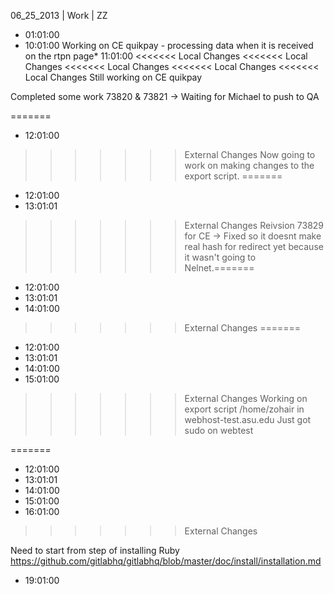 06_25_2013 | Work | ZZ 
* 01:01:00
* 10:01:00
Working on CE quikpay - processing data when it is received on the rtpn page* 11:01:00
<<<<<<< Local Changes
<<<<<<< Local Changes
<<<<<<< Local Changes
<<<<<<< Local Changes
<<<<<<< Local Changes
Still working on CE quikpay

Completed some work 73820 & 73821 -> Waiting for Michael to push to QA

=======
* 12:01:00
>>>>>>> External Changes
Now going to work on making changes to the export script. 
=======
* 12:01:00
* 13:01:01
>>>>>>> External Changes
Reivsion 73829 for CE -> Fixed so it doesnt make real hash for redirect yet because it wasn't going to Nelnet.=======
* 12:01:00
* 13:01:01
* 14:01:00
>>>>>>> External Changes
=======
* 12:01:00
* 13:01:01
* 14:01:00
* 15:01:00
>>>>>>> External Changes
Working on export script /home/zohair in webhost-test.asu.edu
Just got sudo on webtest

=======
* 12:01:00
* 13:01:01
* 14:01:00
* 15:01:00
* 16:01:00
>>>>>>> External Changes

Need to start from step of installing Ruby
https://github.com/gitlabhq/gitlabhq/blob/master/doc/install/installation.md
* 19:01:00
